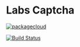 # Labs Captcha
[![packagecloud](https://packagecloud.io/assets/packagecloud-badge-fbea7fd09f5aab38e8d59fec16f2268c.png)](https://packagecloud.io)

[![Build Status](https://travis-ci.org/labs-captcha/captcha.svg)](https://travis-ci.org/labs-captcha/captcha)
